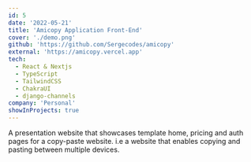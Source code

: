 ```yaml
---
id: 5
date: '2022-05-21'
title: 'Amicopy Application Front-End'
cover: './demo.png'
github: 'https://github.com/Sergecodes/amicopy'
external: 'https://amicopy.vercel.app'
tech:
  - React & Nextjs
  - TypeScript
  - TailwindCSS
  - ChakraUI
  - django-channels
company: 'Personal'
showInProjects: true
---
```


A presentation website that showcases template home, pricing and auth pages for a copy-paste website. i.e a website that enables copying and pasting between multiple devices.
